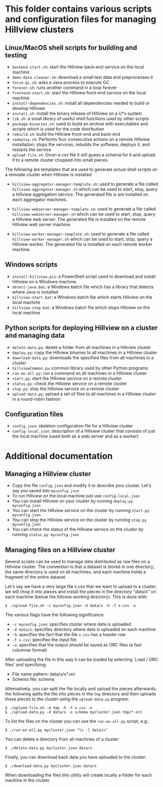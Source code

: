 # This folder contains various scripts and configuration files for managing Hillview clusters

## Linux/MacOS shell scripts for building and testing

* `backend-start.sh`: start the Hillview back-end service on the local machine
* `demo-data-cleaner.sh`: download a small test data and preprocesses it
* `force-gc.sh`: asks a Java process to execute GC
* `forever.sh`: runs another command in a loop forever
* `frontend-start.sh`: start the Hillview front-end service on the local machine
* `install-dependencies.sh`: install all dependencies needed to build or develop Hillview
* `install.sh`: install the binary release of Hillview on a U*x system
* `lib.sh`: a small library of useful shell functions used by other scripts
* `package-binaries.sh`: used to build an archive with executables and scripts which
   is used for the code distribution
* `rebuild.sh`: build the Hillview front-end and back-end
* `redeploy.sh`: Performs four consecutive actions on a remote
  Hillview installation: stops the services, rebuilds the software,
  deploys it, and restarts the service
* `upload-file.sh`: Given a csv file it will guess a schema for it and
  upload it to a remote cluster chopped into small pieces.

The following are templates that are used to generate actual shell scripts
on a remoate cluster when Hillview is installed

* `hillview-aggregator-manager-template.sh`: used to generate a file
  called `hillview-aggregator-manager.sh` which can be used to start,
  stop, query a Hillview aggregation service.  The generated file is
  are installed on each aggregator machines.

* `hillview-webserver-manager-template.sh`: used to generate a file
  called `hillview-webserver-manager.sh` which can be used to start,
  stop, query a Hillview web server.  The generated file is installed
  on the remote Hillview web server machine.

* `hillview-worker-manager-template.sh`: used to generate a file
  called `hillview-worker-manager.sh` which can be used to start,
  stop, query a Hillview worker.  The generated file is installed on
  each remote worker machine.

## Windows scripts

* `install-hillview.ps1`: a PowerShell script used to download and
  install Hillview on a Windows machine.
* `detect-java.bat`: a Windows batch file which has a library that
  detects where Java is installed
* `hillview-start.bat`: a Windows batch file which starts Hillview on the local machine
* `hillview-stop.bat`: a Windows batch file which stops Hillview on the local machine

## Python scripts for deploying Hillview on a cluster and managing data

* `delete-data.py`: delete a folder from all machines in a Hillview cluster
* `deploy.py`: copy the Hillview binaries to all machines in a Hillview cluster
* `download-data.py`: downloads the specified files from all machines in a cluster
* `hillviewCommon.py`: common library used by other Python programs
* `run-on-all.py`: run a command on all machines in a Hillview cluster
* `start.py`: start the Hillview service on a remote cluster
* `status.py`: check the Hillview service on a remote cluster
* `stop.py`: stop the Hillview service on a remote cluster
* `upload-data.py`: upload a set of files to all machines in a Hillview cluster in a
   round-robin fashion

## Configuration files

* `config.json`: skeleton configuration file for a Hillview cluster
* `config-local.json`: description of a Hillview cluster that consists
  of just the local machine (used both as a web server and as a
  worker)

# Additional documentation

## Managing a Hillview cluster

* Copy the file `config.json` and modify it to describe your cluster.  Let's say you
  saved into `myconfig.json`
* To run Hillview on the local machine just use `config-local.json`
* You can install Hillview on your cluster by running `deploy.py myconfig.json`
* You can start the Hillview service on the cluster by running `start.py myconfig.json`
* You can stop the Hillview service on the cluster by running `stop.py myconfig.json`
* You can check the status of the Hillview service on the cluster by running `status.py myconfig.json`

## Managing files on a Hillview cluster

Several scripts can be used to manage data distributed as raw files on
a Hillview cluster.  The convention is that a dataset is stored in one
directory; the same directory is used on all machines, and each
machine holds a fragment of the entire dataset.

Let's say we have a very large file x.csv that we want to upload to a
cluster; we will chop it into pieces and install the pieces in the
directory "data/x" on each machine (below the hillview working
directory).  This is done with:

```
$ ./upload-file.sh -c myconfig.json -d data/x -h -f x.csv -o
```

The various flags have the following significance:
* `-c myconfig.json`: specifies cluster where data is uploaded
* `-d data/x`: specifies directory where data is uploaded on each machine
* `-h`: specifies the fact that the file `x.csv` has a header row
* `-f x.csv`: specifies the input file
* `-o`: specifies that the output should be saved as ORC files (a fast columnar format)

After uploading the file in this way it can be loaded by selecting
`Load / ORC files' and specifying:
* File name pattern: data/x/x*.orc
* Schema file: schema

Alternatively, you can split the file locally and upload the pieces
afterwards; the following splits the file into pieces in the `tmp`
directory and then uploads these pieces to the cluster using the
`upload-data.py` program:

```
$ ./upload-file.sh -d tmp -h -f x.csv -o
$ ./upload-data.py -d data/x -s schema mycluster.json tmp/*.orc
```

To list the files on the cluster you can use the `run-on-all.py` script, e.g.:

```
$ ./run-on-all.py mycluster.json "ls -l data/x"
```

You can delete a directory from all machines of a cluster:

```
$ ./delete-data.py mycluster.json data/x
```

Finally, you can download back data you have uploaded to the cluster:

```
$ ./download-data.py mycluster.json data/x
```

When downloading the files this utility will create locally a folder
for each machine in the cluster.